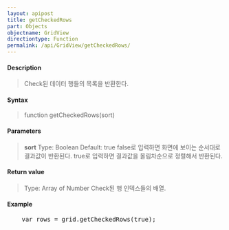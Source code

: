 ```yaml
---
layout: apipost
title: getCheckedRows
part: Objects
objectname: GridView
directiontype: Function
permalink: /api/GridView/getCheckedRows/
---
```



#### Description

> Check된 데이터 행들의 목록을 반환한다.

#### Syntax

> function getCheckedRows(sort)

#### Parameters

> **sort**
> Type: Boolean
> Default: true
> false로 입력하면 화면에 보이는 순서대로 결과값이 반환된다. true로 입력하면 결과값을 올림차순으로 정렬해서 반환된다.

#### Return value

> Type: Array of Number
> Check된 행 인덱스들의 배열.

#### Example

<pre class="prettyprint">
    var rows = grid.getCheckedRows(true);
</pre>



